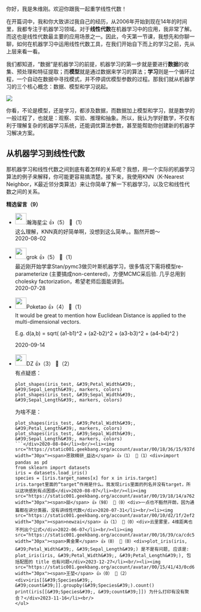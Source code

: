 你好，我是朱维刚。欢迎你跟我一起重学线性代数！

在开篇词中，我和你大致讲过我自己的经历，从2006年开始到现在14年的时间里，我都专注于机器学习领域。对于**线性代数**在机器学习中的应用，我非常了解。而这也是线性代数最主要的应用场景之一。因此，今天第一节课，我想先和你聊一聊，如何在机器学习中运用线性代数工具，在我们开始自下而上的学习之前，先从上层来看一看。

我们都知道，“数据”是机器学习的前提，机器学习的第一步就是要进行**数据**的收集、预处理和特征提取；而**模型**就是通过数据来学习的算法；**学习**则是一个循环过程，一个自动在数据中寻找模式，并不停调优模型参数的过程。那我们就从机器学习的三个核心概念：数据、模型和学习说起。

![](https://static001.geekbang.org/resource/image/3a/32/3a2a7433d5d13b676abe05041a1bcd32.png?wh=1920%2A1076)

你看，不论是模型，还是学习，都涉及数据，而数据加上模型和学习，就是数学的一般过程了，也就是：观察、实验、推理和抽象。所以，我认为学好数学，不仅有利于理解复杂的机器学习系统，还能调优算法参数，甚至能帮助你创建新的机器学习解决方案。

## 从机器学习到线性代数

那机器学习和线性代数之间到底有着怎样的关系呢？我想，用一个实际的机器学习算法的例子来解释，你可能更容易搞清楚。接下来，我使用KNN（K-Nearest Neighbor，K最近邻分类算法）来让你简单了解一下机器学习，以及它和线性代数之间的关系。
<div><strong>精选留言（9）</strong></div><ul>
<li><img src="https://static001.geekbang.org/account/avatar/00/0f/a1/cd/2c513481.jpg" width="30px"><span>瀚海星尘</span> 👍（5） 💬（1）<div>这么理解，KNN真的好简单啊，没想到这么简单。。豁然开朗～</div>2020-08-02</li><br/><li><img src="https://static001.geekbang.org/account/avatar/00/14/78/3e/f60ea472.jpg" width="30px"><span>grok</span> 👍（5） 💬（1）<div>最近刚开始学拿Stan&#47;pymc3做贝叶斯机器学习，很多情况下需将模型re-parameterize (主要搞成non-centered)，方便MCMC采后验. 几乎总用到cholesky factorization，希望老师后面能讲到。</div>2020-07-28</li><br/><li><img src="https://static001.geekbang.org/account/avatar/00/16/ce/4f/9352527b.jpg" width="30px"><span>Poketao</span> 👍（4） 💬（1）<div>It would be great to mention how Euclidean Distance is applied to the multi-dimensional vectors.

E.g.
d(a,b) = sqrt( (a1-b1)^2 + (a2-b2)^2 + (a3-b3)^2 + (a4-b4)^2 )</div>2020-09-14</li><br/><li><img src="https://static001.geekbang.org/account/avatar/00/11/46/d0/6bafd7d4.jpg" width="30px"><span>DZ</span> 👍（3） 💬（2）<div>有点疑惑：
```
plot_shapes(iris_test, &#39;Petal_Width&#39;, &#39;Sepal_Length&#39;, markers, colors)
plot_shapes(iris_test, &#39;Sepal_Width&#39;, &#39;Sepal_Length&#39;, markers, colors)
```
为啥不是：
```
plot_shapes(iris_test, &#39;Petal_Width&#39;, &#39;Petal_Length&#39;, markers, colors)
plot_shapes(iris_test, &#39;Sepal_Width&#39;, &#39;Sepal_Length&#39;, markers, colors)
```</div>2020-08-04</li><br/><li><img src="https://static001.geekbang.org/account/avatar/00/18/36/15/937dee0a.jpg" width="30px"><span>思致精研_益达</span> 👍（1） 💬（1）<div>import pandas as pd
from sklearn import datasets
iris = datasets.load_iris()
species = [iris.target_names[x] for x in iris.target]
iris.target里面的“target”作用是什么。我发现iris里面的列名并没有target，所以这块感到有点困惑</div>2020-08-07</li><br/><li><img src="https://static001.geekbang.org/account/avatar/00/19/18/14/a76238e4.jpg" width="30px"><span>㗊</span> 👍（98） 💬（0）<div>一点也不豁然开朗，因为通篇都在讲分类器，没有讲线性代数</div>2020-07-31</li><br/><li><img src="https://static001.geekbang.org/account/avatar/00/10/d2/1f/2ef2514b.jpg" width="30px"><span>newzai</span> 👍（1） 💬（0）<div>云里雾里，4维距离也不列出个公式</div>2022-06-07</li><br/><li><img src="https://static001.geekbang.org/account/avatar/00/16/39/ca/cdc58834.jpg" width="30px"><span>黄金果</span> 👍（0） 💬（0）<div>plot_iris(iris, &#39;Petal_Width&#39;, &#39;Sepal_Length&#39;) 是不是有问题, 应该是: plot_iris(iris, &#39;Petal_Width&#39;, &#39;Petal_Length&#39;), 包括配图的 title 也有问题</div>2023-12-27</li><br/><li><img src="https://static001.geekbang.org/account/avatar/00/15/41/43/0cd60af7.jpg" width="30px"><span>王堃</span> 👍（0） 💬（2）<div>iris[[&#39;Species&#39;, &#39;count&#39;]].groupby(&#39;Species&#39;).count()
print(iris[[&#39;Species&#39;, &#39;count&#39;]]) 为什么打印有没有聚合？</div>2023-11-16</li><br/>
</ul>